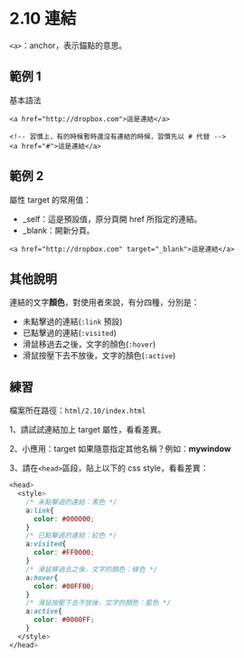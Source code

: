 # 2.10 連結

`<a>`：anchor，表示錨點的意思。

## 範例 1

基本語法

```markup
<a href="http://dropbox.com">這是連結</a>

<!-- 習慣上，有的時候暫時還沒有連結的時候，習慣先以 # 代替 -->
<a href="#">這是連結</a>
```

## 範例 2

屬性 target 的常用值：

* \_self：這是預設值，原分頁開 href 所指定的連結。
* \_blank：開新分頁。

```markup
<a href="http://dropbox.com" target="_blank">這是連結</a>
```

## 其他說明

連結的文字**顏色**，對使用者來說，有分四種，分別是：

* 未點擊過的連結\(`:link` 預設\)
* 已點擊過的連結\(`:visited`\)
* 滑鼠移過去之後，文字的顏色\(`:hover`\)
* 滑鼠按壓下去不放後，文字的顏色\(`:active`\)

## 練習

檔案所在路徑：`html/2.10/index.html`

1、請試試連結加上 target 屬性，看看差異。

2、小應用：target 如果隨意指定其他名稱？例如：**mywindow**

3、請在`<head>`區段，貼上以下的 css style，看看差異：

```css
<head>
  <style>
    /* 未點擊過的連結：黑色 */
    a:link{
      color: #000000;
    }
    /* 已點擊過的連結：紅色 */
    a:visited{
      color: #FF0000;
    }
    /* 滑鼠移過去之後，文字的顏色：綠色 */
    a:hover{
      color: #00FF00;
    }
    /* 滑鼠按壓下去不放後，文字的顏色：藍色 */
    a:active{
      color: #0000FF;
    }
  </style>
</head>
```

